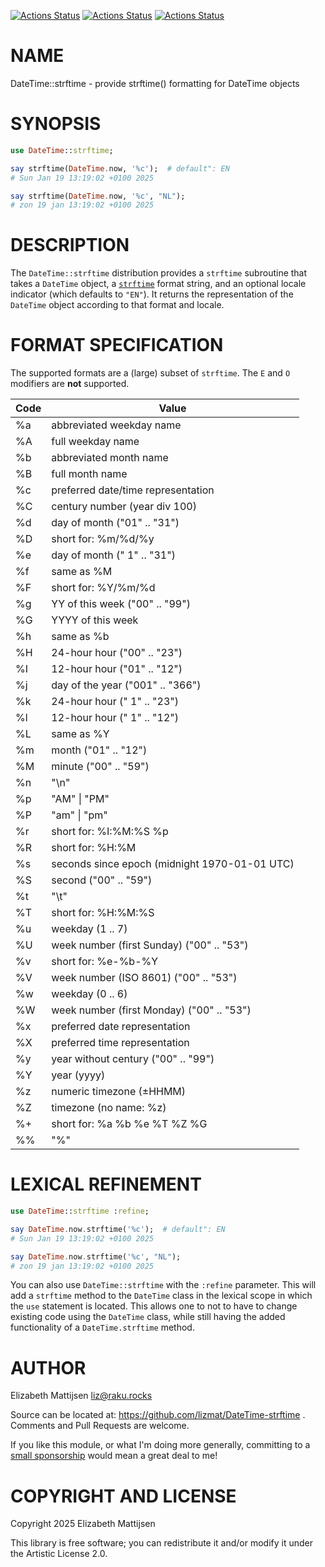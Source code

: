 [![Actions Status](https://github.com/lizmat/DateTime-strftime/actions/workflows/linux.yml/badge.svg)](https://github.com/lizmat/DateTime-strftime/actions) [![Actions Status](https://github.com/lizmat/DateTime-strftime/actions/workflows/macos.yml/badge.svg)](https://github.com/lizmat/DateTime-strftime/actions) [![Actions Status](https://github.com/lizmat/DateTime-strftime/actions/workflows/windows.yml/badge.svg)](https://github.com/lizmat/DateTime-strftime/actions)

NAME
====

DateTime::strftime - provide strftime() formatting for DateTime objects

SYNOPSIS
========

```raku
use DateTime::strftime;

say strftime(DateTime.now, '%c');  # default": EN
# Sun Jan 19 13:19:02 +0100 2025

say strftime(DateTime.now, '%c', "NL");
# zon 19 jan 13:19:02 +0100 2025
```

DESCRIPTION
===========

The `DateTime::strftime` distribution provides a `strftime` subroutine that takes a `DateTime` object, a [`strftime`](https://linux.die.net/man/3/strftime) format string, and an optional locale indicator (which defaults to `"EN"`). It returns the representation of the `DateTime` object according to that format and locale.

FORMAT SPECIFICATION
====================

The supported formats are a (large) subset of `strftime`. The `E` and `O` modifiers are **not** supported.

<table class="pod-table">
<thead><tr>
<th>Code</th> <th>Value</th>
</tr></thead>
<tbody>
<tr> <td>%a</td> <td>abbreviated weekday name</td> </tr> <tr> <td>%A</td> <td>full weekday name</td> </tr> <tr> <td>%b</td> <td>abbreviated month name</td> </tr> <tr> <td>%B</td> <td>full month name</td> </tr> <tr> <td>%c</td> <td>preferred date/time representation</td> </tr> <tr> <td>%C</td> <td>century number (year div 100)</td> </tr> <tr> <td>%d</td> <td>day of month (&quot;01&quot; .. &quot;31&quot;)</td> </tr> <tr> <td>%D</td> <td>short for: %m/%d/%y</td> </tr> <tr> <td>%e</td> <td>day of month (&quot; 1&quot; .. &quot;31&quot;)</td> </tr> <tr> <td>%f</td> <td>same as %M</td> </tr> <tr> <td>%F</td> <td>short for: %Y/%m/%d</td> </tr> <tr> <td>%g</td> <td>YY of this week (&quot;00&quot; .. &quot;99&quot;)</td> </tr> <tr> <td>%G</td> <td>YYYY of this week</td> </tr> <tr> <td>%h</td> <td>same as %b</td> </tr> <tr> <td>%H</td> <td>24-hour hour (&quot;00&quot; .. &quot;23&quot;)</td> </tr> <tr> <td>%I</td> <td>12-hour hour (&quot;01&quot; .. &quot;12&quot;)</td> </tr> <tr> <td>%j</td> <td>day of the year (&quot;001&quot; .. &quot;366&quot;)</td> </tr> <tr> <td>%k</td> <td>24-hour hour (&quot; 1&quot; .. &quot;23&quot;)</td> </tr> <tr> <td>%l</td> <td>12-hour hour (&quot; 1&quot; .. &quot;12&quot;)</td> </tr> <tr> <td>%L</td> <td>same as %Y</td> </tr> <tr> <td>%m</td> <td>month (&quot;01&quot; .. &quot;12&quot;)</td> </tr> <tr> <td>%M</td> <td>minute (&quot;00&quot; .. &quot;59&quot;)</td> </tr> <tr> <td>%n</td> <td>&quot;\n&quot;</td> </tr> <tr> <td>%p</td> <td>&quot;AM&quot; | &quot;PM&quot;</td> </tr> <tr> <td>%P</td> <td>&quot;am&quot; | &quot;pm&quot;</td> </tr> <tr> <td>%r</td> <td>short for: %I:%M:%S %p</td> </tr> <tr> <td>%R</td> <td>short for: %H:%M</td> </tr> <tr> <td>%s</td> <td>seconds since epoch (midnight 1970-01-01 UTC)</td> </tr> <tr> <td>%S</td> <td>second (&quot;00&quot; .. &quot;59&quot;)</td> </tr> <tr> <td>%t</td> <td>&quot;\t&quot;</td> </tr> <tr> <td>%T</td> <td>short for: %H:%M:%S</td> </tr> <tr> <td>%u</td> <td>weekday (1 .. 7)</td> </tr> <tr> <td>%U</td> <td>week number (first Sunday) (&quot;00&quot; .. &quot;53&quot;)</td> </tr> <tr> <td>%v</td> <td>short for: %e-%b-%Y</td> </tr> <tr> <td>%V</td> <td>week number (ISO 8601) (&quot;00&quot; .. &quot;53&quot;)</td> </tr> <tr> <td>%w</td> <td>weekday (0 .. 6)</td> </tr> <tr> <td>%W</td> <td>week number (first Monday) (&quot;00&quot; .. &quot;53&quot;)</td> </tr> <tr> <td>%x</td> <td>preferred date representation</td> </tr> <tr> <td>%X</td> <td>preferred time representation</td> </tr> <tr> <td>%y</td> <td>year without century (&quot;00&quot; .. &quot;99&quot;)</td> </tr> <tr> <td>%Y</td> <td>year (yyyy)</td> </tr> <tr> <td>%z</td> <td>numeric timezone (±HHMM)</td> </tr> <tr> <td>%Z</td> <td>timezone (no name: %z)</td> </tr> <tr> <td>%+</td> <td>short for: %a %b %e %T %Z %G</td> </tr> <tr> <td>%%</td> <td>&quot;%&quot;</td> </tr>
</tbody>
</table>

LEXICAL REFINEMENT
==================

```raku
use DateTime::strftime :refine;

say DateTime.now.strftime('%c');  # default": EN
# Sun Jan 19 13:19:02 +0100 2025

say DateTime.now.strftime('%c', "NL");
# zon 19 jan 13:19:02 +0100 2025
```

You can also use `DateTime::strftime` with the `:refine` parameter. This will add a `strftime` method to the `DateTime` class in the lexical scope in which the `use` statement is located. This allows one to not to have to change existing code using the `DateTime` class, while still having the added functionality of a `DateTime.strftime` method.

AUTHOR
======

Elizabeth Mattijsen <liz@raku.rocks>

Source can be located at: https://github.com/lizmat/DateTime-strftime . Comments and Pull Requests are welcome.

If you like this module, or what I'm doing more generally, committing to a [small sponsorship](https://github.com/sponsors/lizmat/) would mean a great deal to me!

COPYRIGHT AND LICENSE
=====================

Copyright 2025 Elizabeth Mattijsen

This library is free software; you can redistribute it and/or modify it under the Artistic License 2.0.

